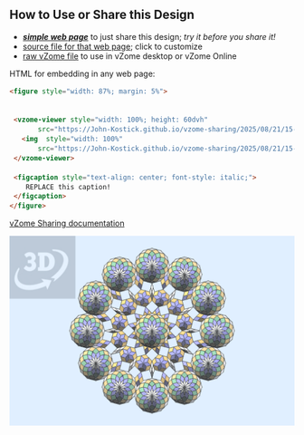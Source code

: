 
## How to Use or Share this Design

 - [***simple web page***](<https://John-Kostick.github.io/vzome-sharing/2025/08/21/15-25-06-12-gonZonohedron-Normal/>) to just share this design; *try it before you share it!*
 - [source file for that web page](<https://github.com/John-Kostick/vzome-sharing/edit/main/2025/08/21/15-25-06-12-gonZonohedron-Normal/index.md>); click to customize
 - [raw vZome file](<https://raw.githubusercontent.com/John-Kostick/vzome-sharing/main/2025/08/21/15-25-06-12-gonZonohedron-Normal/12-gonZonohedron-Normal.vZome>) to use in vZome desktop or vZome Online
 
 HTML for embedding in any web page:
 ```html
<figure style="width: 87%; margin: 5%">
  
  
  <vzome-viewer style="width: 100%; height: 60dvh" 
        src="https://John-Kostick.github.io/vzome-sharing/2025/08/21/15-25-06-12-gonZonohedron-Normal/12-gonZonohedron-Normal.vZome" >
    <img  style="width: 100%"
        src="https://John-Kostick.github.io/vzome-sharing/2025/08/21/15-25-06-12-gonZonohedron-Normal/12-gonZonohedron-Normal.png" >
  </vzome-viewer>

  <figcaption style="text-align: center; font-style: italic;">
     REPLACE this caption!
  </figcaption>
</figure>

 ```

[vZome Sharing documentation](https://vzome.github.io/vzome/sharing.html#how-it-works)

![Image](<12-gonZonohedron-Normal.png>)

